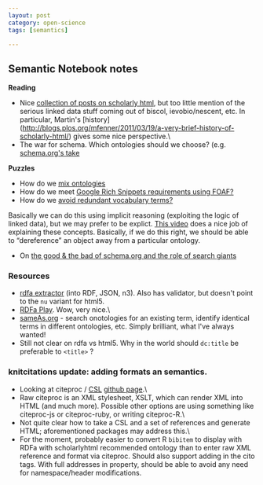 ```yaml
---
layout: post
category: open-science
tags: [semantics]

---
```



Semantic Notebook notes
-----------------------

**Reading**

-   Nice [collection of posts on scholarly
    html](http://scholarlyhtml.org/faq/), but too little mention of the
    serious linked data stuff coming out of biscol, ievobio/nescent,
    etc. In particular, Martin's [history]
    (http://blogs.plos.org/mfenner/2011/03/19/a-very-brief-history-of-scholarly-html/)
    gives some nice perspective.\
-   The war for schema. Which ontologies should we choose? (e.g.
    [schema.org's
    take](http://blogs.plos.org/mfenner/2011/06/07/schema-org-for-scholarly-html/)

**Puzzles**

-   How do we [mix
    ontologies](http://stackoverflow.com/questions/12983766)
-   How do we meet [Google Rich Snippets requirements using
    FOAF?](http://answers.semanticweb.com/questions/19200/satisfy-google-rich-snippets-person-standard-using-foaf)
-   How do we [avoid redundant vocabulary
    terms?](http://answers.semanticweb.com/questions/19275/what-to-do-about-redundant-rdfa-or-machines-that-speak-only-one-language)

Basically we can do this using implicit reasoning (exploiting the logic
of linked data), but we may prefer to be explict. [This
video](http://vimeo.com/28667500) does a nice job of explaining these
concepts. Basically, if we do this right, we should be able to
“dereference” an object away from a particular ontology.

-   On [the good & the bad of schema.org and the role of search
    giants](http://manu.sporny.org/2011/false-choice/)

### Resources

-   [rdfa extractor](http://getschema.org/rdfaliteextractor/about) (into
    RDF, JSON, n3). Also has validator, but doesn't point to the `nu`
    variant for html5.
-   [RDFa Play](http://rdfa.info/play/). Wow, very nice.\
-   [sameAs.org](http://sameas.org) - search onotologies for an existing
    term, identify identical terms in different ontologies, etc. Simply
    brilliant, what I've always wanted!
-   Still not clear on rdfa vs html5. Why in the world should `dc:title`
    be preferable to `<title>` ?

### knitcitations update: adding formats an semantics.

-   Looking at citeproc / [CSL](http://citationstyles.org/) [github
    page](https://github.com/citation-style-language).\
-   Raw citeproc is an XML stylesheet, XSLT, which can render XML into
    HTML (and much more). Possible other options are using something
    like citeproc-js or citeproc-ruby, or writing citeproc-R.\
-   Not quite clear how to take a CSL and a set of references and
    generate HTML; aforementioned packages may address this.\
-   For the moment, probably easier to convert R `bibitem` to display
    with RDFa with scholarlyhtml recommended ontology than to enter raw
    XML reference and format via citeproc. Should also support adding in
    the cito tags. With full addresses in property, should be able to
    avoid any need for namespace/header modifications.

